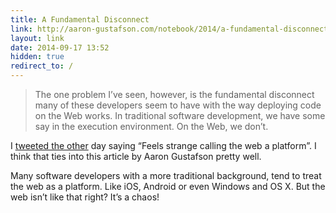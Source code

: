 ```yaml
---
title: A Fundamental Disconnect
link: http://aaron-gustafson.com/notebook/2014/a-fundamental-disconnect/
layout: link
date: 2014-09-17 13:52
hidden: true
redirect_to: / 
---
```


> The one problem I’ve seen, however, is the fundamental disconnect many
> of these developers seem to have with the way deploying code on the
> Web works. In traditional software development, we have some say in
> the execution environment. On the Web, we don’t.

I [tweeted the
other](https://twitter.com/carlrafting/status/511076515157929984) day
saying “Feels strange calling the web a platform”. I think that ties
into this article by Aaron Gustafson pretty well.

Many software developers with a more traditional background, tend to
treat the web as a platform. Like iOS, Android or even Windows and OS X.
But the web isn’t like that right? It’s a chaos!

